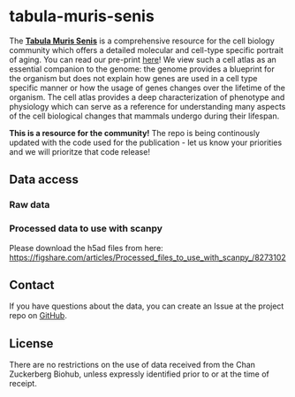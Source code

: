 # tabula-muris-senis

The [**Tabula Muris Senis**](https://tabula-muris-senis.ds.czbiohub.org/) is a comprehensive resource for the cell biology community which offers a detailed molecular and cell-type specific portrait of aging. You can read our pre-print [here](https://www.biorxiv.org/content/10.1101/661728v1)! We view such a cell atlas as an essential companion to the genome: the genome provides a blueprint for the organism but does not explain how genes are used in a cell type specific manner or how the usage of genes changes over the lifetime of the organism. The cell atlas provides a deep characterization of phenotype and physiology which can serve as a reference for understanding many aspects of the cell biological changes that mammals undergo during their lifespan.

<!---For a quick overview checkout the lightining talk slides @aopisco presented at [SciPy2019]()--->

**This is a resource for the community!** The repo is being continously updated with the code used for the publication - let us know your priorities and we will prioritze that code release!

## Data access

### Raw data
<!--- Since July 2019, Tabula Muris Senis data have been made available to all users free of charge. [AWS has made the data freely available on Amazon S3](https://s3.console.aws.amazon.com/s3/buckets/czb-tabula-muris-senis/?region=us-west-1&tab=overview) so that anyone can download the resource to perform analysis and advance medical discovery without needing to worry about the cost of storing Tabula muris data or the time required to download it.--->

### Processed data to use with scanpy
Please download the h5ad files from here: https://figshare.com/articles/Processed_files_to_use_with_scanpy_/8273102


<!--- ## How to cite this dataset--->

<!---If you find the Tabula Muris Senis data useful for your research please cite our [publication](https://www.nature.com/articles/s41586-018-0590-4)--->

## Contact
If you have questions about the data, you can create an Issue at the project repo on [GitHub](https://github.com/czbiohub/tabula-muris-senis).

## License
There are no restrictions on the use of data received from the Chan Zuckerberg Biohub, unless expressly identified prior to or at the time of receipt.
